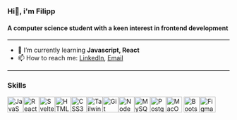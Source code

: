 ### Hi👋, i'm Filipp

#### A computer science student with a keen interest in frontend development

---
- 🌱 I’m currently learning **Javascript, React**
- 📫 How to reach me: [LinkedIn](https://www.linkedin.com/in/filipp-pljassunov-4a9087182/), [Email](mailto:filippljassunov@gmail.com)


---

### Skills 
 <p align="left">
      <a
        href="https://developer.mozilla.org/en-US/docs/Web/JavaScript"
        target="_blank"
        rel="noreferrer"
        ><img
          src="https://raw.githubusercontent.com/danielcranney/readme-generator/main/public/icons/skills/javascript-colored.svg"
          width="36"
          height="36"
          alt="JavaScript" /></a
      ><a href="https://reactjs.org/" target="_blank" rel="noreferrer"
        ><img
          src="https://raw.githubusercontent.com/danielcranney/readme-generator/main/public/icons/skills/react-colored.svg"
          width="36"
          height="36"
          alt="React" /></a
      ><a href="https://svelte.dev/" target="_blank" rel="noreferrer"
        ><img src="https://raw.githubusercontent.com/danielcranney/readme-generator/main/public/icons/skills/svelte-colored.svg" 
          width="36"
          height="36" 
          alt="Svelte" /></a
      ><a
        href="https://developer.mozilla.org/en-US/docs/Glossary/HTML5"
        target="_blank"
        rel="noreferrer"
        ><img
          src="https://raw.githubusercontent.com/danielcranney/readme-generator/main/public/icons/skills/html5-colored.svg"
          width="36"
          height="36"
          alt="HTML5" /></a
      ><a href="https://www.w3.org/TR/CSS/#css" target="_blank" rel="noreferrer"
        ><img
          src="https://raw.githubusercontent.com/danielcranney/readme-generator/main/public/icons/skills/css3-colored.svg"
          width="36"
          height="36"
          alt="CSS3" /></a
      ><a href="https://tailwindcss.com/" target="_blank" rel="noreferrer"
        ><img
          src="https://raw.githubusercontent.com/danielcranney/readme-generator/main/public/icons/skills/tailwindcss-colored.svg"
          width="36"
          height="36"
          alt="TailwindCSS" /></a
      ><a href="https://git-scm.com/" target="_blank" rel="noreferrer"
        ><img
          src="https://raw.githubusercontent.com/danielcranney/readme-generator/main/public/icons/skills/git-colored.svg"
          width="36"
          height="36"
          alt="Git" /></a
      ><a href="https://nodejs.org/en/" target="_blank" rel="noreferrer"
        ><img
          src="https://raw.githubusercontent.com/danielcranney/readme-generator/main/public/icons/skills/nodejs-colored.svg"
          width="36"
          height="36"
          alt="NodeJS" /></a
      ><a href="https://www.mysql.com/" target="_blank" rel="noreferrer"
        ><img
          src="https://raw.githubusercontent.com/danielcranney/readme-generator/main/public/icons/skills/mysql-colored.svg"
          width="36"
          height="36"
          alt="MySQL" /></a
      ><a href="https://www.postgresql.org/" target="_blank" rel="noreferrer"
        ><img
          src="https://raw.githubusercontent.com/danielcranney/readme-generator/main/public/icons/skills/postgresql-colored.svg"
          width="36"
          height="36"
          alt="PostgreSQL" /></a
      ><a href="https://apple.com" target="_blank" rel="noreferrer"
        ><img
          src="https://raw.githubusercontent.com/danielcranney/readme-generator/main/public/icons/skills/macos-colored-dark.svg"
          width="36"
          height="36"
          alt="MacOS"
      /></a>
      <a href="https://getbootstrap.com/" target="_blank" rel="noreferrer"
        ><img
          src="https://raw.githubusercontent.com/danielcranney/readme-generator/main/public/icons/skills/bootstrap-colored.svg"
          width="36"
          height="36"
          alt="Bootstrap" /></a
      ><a href="https://www.figma.com/" target="_blank" rel="noreferrer"
        ><img
          src="https://raw.githubusercontent.com/danielcranney/readme-generator/main/public/icons/skills/figma-colored.svg"
          width="36"
          height="36"
          alt="Figma"
      /></a>
    </p>

<!--
**FilipsP/FilipsP** is a ✨ _special_ ✨ repository because its `README.md` (this file) appears on your GitHub profile.

Here are some ideas to get you started:

- 🔭 I’m currently working on ...
- 🌱 I’m currently learning ...
- 👯 I’m looking to collaborate on ...
- 🤔 I’m looking for help with ...
- 💬 Ask me about ...
- 📫 How to reach me: ...
- 😄 Pronouns: ...
- ⚡ Fun fact: ...
-->
